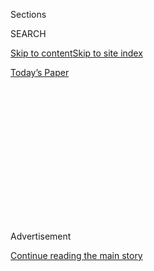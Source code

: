 <div id="app">

<div>

<div>

<div>

<div class="NYTAppHideMasthead css-1q2w90k e1suatyy0">

<div class="section css-ui9rw0 e1suatyy2">

<div class="css-eph4ug er09x8g0">

<div class="css-6n7j50">

</div>

<span class="css-1dv1kvn">Sections</span>

<div class="css-10488qs">

<span class="css-1dv1kvn">SEARCH</span>

</div>

[Skip to content](#site-content)[Skip to site
index](#site-index)

</div>

<div class="css-10698na e1huz5gh0">

</div>

</div>

<div id="masthead-bar-one" class="section hasLinks css-15hmgas e1csuq9d3">

<div class="css-uqyvli e1csuq9d0">

</div>

<div class="css-1uqjmks e1csuq9d1">

</div>

<div class="css-9e9ivx">

[](https://myaccount.nytimes.com/auth/login?response_type=cookie&client_id=vi)

</div>

<div class="css-1bvtpon e1csuq9d2">

[Today’s
Paper](https://www.nytimes.com/section/todayspaper)

</div>

</div>

</div>

</div>

<div data-aria-hidden="false">

<div id="site-content" data-role="main">

<div>

<div class="css-1aor85t" style="opacity:0.000000001;z-index:-1;visibility:hidden">

<div class="css-1hqnpie">

<div class="css-epjblv">

<span class="css-17xtcya">[Opinion](/section/opinion)</span><span class="css-x15j1o">|</span><span class="css-fwqvlz">Why
Did Hong Kong Delay Its Election — by a
Year?</span>

</div>

<div class="css-k008qs">

<div class="css-1iwv8en">

<span class="css-18z7m18"></span>

<div>

</div>

</div>

<span class="css-1n6z4y">https://nyti.ms/2DvMthi</span>

<div class="css-1705lsu">

<div class="css-4xjgmj">

<div class="css-4skfbu" data-role="toolbar" data-aria-label="Social Media Share buttons, Save button, and Comments Panel with current comment count" data-testid="share-tools">

  - 
  - 
  - 
  - 
    
    <div class="css-6n7j50">
    
    </div>

  - 

</div>

</div>

</div>

</div>

</div>

</div>

<div id="NYT_TOP_BANNER_REGION" class="css-13pd83m">

</div>

<div id="top-wrapper" class="css-1sy8kpn">

<div id="top-slug" class="css-l9onyx">

Advertisement

</div>

[Continue reading the main
story](#after-top)

<div class="ad top-wrapper" style="text-align:center;height:100%;display:block;min-height:250px">

<div id="top" class="place-ad" data-position="top" data-size-key="top">

</div>

</div>

<div id="after-top">

</div>

</div>

<div>

<div class="css-v5btjw etb61u70">

<div class="css-v05ibm etb61u71">

[Opinion](/section/opinion)

</div>

</div>

<div id="sponsor-wrapper" class="css-1hyfx7x">

<div id="sponsor-slug" class="css-19vbshk">

Supported by

</div>

[Continue reading the main
story](#after-sponsor)

<div id="sponsor" class="ad sponsor-wrapper" style="text-align:center;height:100%;display:block">

</div>

<div id="after-sponsor">

</div>

</div>

<div class="css-186x18t">

</div>

<div class="css-1vkm6nb ehdk2mb0">

# Why Did Hong Kong Delay Its Election — by a Year?

</div>

The government blames the pandemic. More likely, it was afraid to lose.

<div class="css-18e8msd">

<div class="css-vp77d3 epjyd6m0">

<div class="css-1baulvz">

By <span class="css-1baulvz last-byline" itemprop="name">Fernando
Cheung</span>

<div class="css-8atqhb">

Mr. Cheung is a member of the Hong Kong Legislative Council.

</div>

</div>

</div>

  - Aug. 2,
    2020

  - 
    
    <div class="css-4xjgmj">
    
    <div class="css-d8bdto" data-role="toolbar" data-aria-label="Social Media Share buttons, Save button, and Comments Panel with current comment count" data-testid="share-tools">
    
      - 
      - 
      - 
      - 
        
        <div class="css-6n7j50">
        
        </div>
    
      - 
    
    </div>
    
    </div>

</div>

<div class="css-mdjrty">

[阅读简体中文版](https://cn.nytimes.com/opinion/20200803/hong-kong-election-china/ "Read in Simplified Chinese")[閱讀繁體中文版](https://cn.nytimes.com/opinion/20200803/hong-kong-election-china/zh-hant/ "Read in Traditional Chinese")

</div>

</div>

<div class="section meteredContent css-1r7ky0e" name="articleBody" itemprop="articleBody">

<div class="css-79elbk" data-testid="photoviewer-wrapper">

<div class="css-z3e15g" data-testid="photoviewer-wrapper-hidden">

</div>

<div class="css-1a48zt4 ehw59r15" data-testid="photoviewer-children">

![<span class="css-16f3y1r e13ogyst0" data-aria-hidden="true">Members of
the Civic Party at a news conference in Hong Kong on Thursday after 12
candidates were barred from running in the legislative election in
September. The next day, the election was
postponed.</span><span class="css-cnj6d5 e1z0qqy90" itemprop="copyrightHolder"><span class="css-1ly73wi e1tej78p0">Credit...</span><span>Kin
Cheung/Associated
Press</span></span>](https://static01.nyt.com/images/2020/08/04/opinion/04cheung/merlin_175103946_901ecb4f-473c-4826-8ac7-a4771835ac6b-articleLarge.jpg?quality=75&auto=webp&disable=upscale)

</div>

</div>

<div class="css-1fanzo5 StoryBodyCompanionColumn">

<div class="css-53u6y8">

HONG KONG — And now, it’s election fraud.

The Chinese Communist Party’s onslaught against the rights and the
freedoms of the Hong Kong people continues. On June 30, it imposed on
the city a new [national security
law](https://www.gld.gov.hk/egazette/pdf/20202448e/egn2020244872.pdf).
Within hours the police arrested people simply for possessing banners
that said “[Hong Kong
Independence](https://twitter.com/hkpoliceforce/status/1278201222457987073).”

On Thursday, the Hong Kong authorities [disqualified 12 candidates from
the pro-democracy
camp](https://www.nytimes.com/2020/07/29/world/asia/hong-kong-arrests-security-law.html),
including four sitting legislators, from running in the election for the
Legislative Council, known as LegCo, scheduled for early September: They
questioned the candidates’ sincerity in pledging allegiance to the
government.

An official government statement listed “[expressing an objection in
principle](https://www.info.gov.hk/gia/general/202007/30/P2020073000481.htm)”
to the new national security law as one of the grounds for
disqualification — adding, “There is no question of any political
censorship, restriction of the freedom of speech or deprivation of the
right to stand for elections as alleged by some members of the
community.”

And then on Friday, the Hong Kong authorities announced that the LegCo
election [would be delayed by a
year](https://www.nytimes.com/2020/07/31/world/asia/hong-kong-election-delayed.html).

</div>

</div>

<div class="css-1fanzo5 StoryBodyCompanionColumn">

<div class="css-53u6y8">

They cited the coronavirus pandemic as an excuse, but the truth is that
they are afraid their camp would lose the race.

Why else postpone the election so early before voting day? Or for so
long? Over the past few months, elections were successfully held in
[South
Korea](https://www.nytimes.com/2020/04/15/world/asia/south-korea-election.html),
[Tokyo](https://www.nytimes.com/2020/07/05/world/asia/tokyo-governor-election.html)
and
[Singapore](https://www.nytimes.com/2020/07/10/world/asia/singapore-election-results.html)
in the middle of coronavirus outbreaks.

The pro-government camp was humiliated in district council elections in
November, when the opposition won [86 percent of contested
seats.](https://www.nytimes.com/2019/11/24/world/asia/hong-kong-election-results.html)
In mid-July more than 600,000 people turned up for[informal primaries
for the opposition
camp](https://hongkongfp.com/2020/07/14/serious-provocation-beijing-blasts-hong-kong-democrat-primaries-after-initial-results-reveal/)
— which Beijing’s representatives in the city later called “a serious
provocation to the current election system.” Not wanting to lose another
election, the pro-government forces have, in effect, canceled it.

And now this postponed election creates a dangerous legislative void —
as well as a gutting dilemma for some of us who are pro-democracy
members of LegCo.

Hong Kong’s election cycle is fixed: Under [the Basic
Law](https://www.basiclaw.gov.hk/en/basiclawtext/images/basiclaw_full_text_en.pdf),
the city’s mini-constitution, legislative elections are to be held every
four years in September. The embattled chief executive, Carrie Lam, has
conceded that this delay does not conform to the law — and so she [is
deferring to the Chinese government in
Beijing](https://www.info.gov.hk/gia/general/202007/31/P2020073101081.htm?fontSize=1)
to decide how a provisional Legislature here should operate.

</div>

</div>

<div class="css-1fanzo5 StoryBodyCompanionColumn">

<div class="css-53u6y8">

It is not known whether that body will function as LegCo usually does,
or if it will meet only in emergency situations. Even if LegCo’s current
session is simply extended, its composition is now unclear: Will the
sitting legislators who were disqualified from contesting the next
election be allowed to continue to serve?

I am one of the 24 members of LegCo from the pro-democracy camp, out of
a total of 70 legislators.

Throughout the years, our camp — which comprises different parties with
different views, though all committed to democratic rights and freedoms
— has received a majority of the popular vote for the seats decided by
direct suffrage. But the Legislature’s design, which reserves [35 seats
for special interest groups](https://www.reo.gov.hk/en/voter/FC.htm) —
many by now dominated or co-opted by pro-Beijing parties — has ensured
that nonetheless we are a minority.

During LegCo’s current term, the government had already disqualified [a
total](https://www.nytimes.com/2016/11/08/world/asia/china-hong-kong-sixtus-leung-yau-wai-ching.html)
of [six elected pro-democracy
legislators](https://www.nytimes.com/2017/07/14/world/asia/hong-kong-court-pro-democracy-lawmakers.html),
essentially arguing that their allegiance to the idea that Hong Kong is
an integral part of China was in doubt.

If four more pro-democracy members of LegCo are ousted from the
provisional Legislature, we will be reduced to less than one-third of
the seats — the threshold for vetoing major bills, such as changes in
the election system or decisions to impeach legislators.

So what should pro-democracy legislators do?

Do we boycott the interim Legislature in protest or in anticipation that
if we participate, we will be run roughshod over — and adding our
unwilling imprimatur to laws we oppose?

Or do we participate in a sham and do our best to stand our ground,
knowing that if we don’t, grievous laws will be passed for sure?

In the lead-up to Hong Kong’s handover from Britain to China in 1997, a
provisional Legislature was established to transition away from
colonial-era institutions. Many saw it as
[undemocratic](https://www.hrw.org/legacy/press/pro-legi.htm) — its
[members were selected by a Beijing-appointed
committee](https://www.scmp.com/news/hong-kong/education-community/article/2012978/explained-how-hong-kongs-legislative-council-has)
— and the pro-democracy camp at the time [refused to take
par](http://www.ipsnews.net/1996/12/hong-kong-two-legislatures-one-in-hong-kong-one-in-shenzhen/)t.

</div>

</div>

<div class="css-1fanzo5 StoryBodyCompanionColumn">

<div class="css-53u6y8">

Within a year and a half, that provisional LegCo had passed laws that
[restricted freedom of
assembly](https://www.justicecentre.org.hk/framework/uploads/2018/11/HKUPR-Coalition-Fact-Sheet-Freedom-of-Assembly-Rights-and-Public-Order-Ordinance.pdf)
and [freedom of
association](https://hongkongfp.com/2018/07/19/explainer-hong-kong-seeking-ban-pro-independence-party-using-existing-national-security-laws/),
and it had [repealed a law granting collective bargaining powers to
trade
unions](https://www.legco.gov.hk/yr98-99/chinese/hc/papers/hc2711-m1-ec.pdf).
In 1997, it also passed [the Legislative Council
Ordinance](https://www.legco.gov.hk/general/chinese/procedur/companion/chapter_3/mcp-part1-ch3-n11-ce.pdf),
which helped create the unfair structural design of LegCo today.

What more evils will this next provisional Legislature do to Hong Kong?
How can the Chinese Communist Party be prevented from passing laws to
manipulate future elections here — perhaps even allowing people on the
mainland to vote in them?

Beijing’s overarching intentions with Hong Kong are clear, and it’s also
clear by now that the Hong Kong government is doing nothing but
Beijing’s bidding.

Last week, the police arrested four students, ages 16 to 21, [from a
disbanded pro-independence
group](https://www.scmp.com/news/hong-kong/law-and-crime/article/3095240/least-three-core-members-hong-kong-pro-independence);
under the new national security law, they could face a life sentence. On
Friday, the Hong Kong authorities [issued arrest warrants for six
activists
abroad](https://www.nytimes.com/reuters/2020/07/31/world/asia/31reuters-hongkong-security-exiles.html?searchResultPosition=9),
including one American citizen.

Academics affiliated with the democracy movement are [being
sacked](https://www.nytimes.com/2020/07/28/world/asia/benny-tai-hong-kong-university.html?campaign_id=7&emc=edit_MBAE_p_20200728&instance_id=20720&nl=morning-briefing&regi_id=65413713&section=whatElse&segment_id=34578&te=1&user_id=bd32fbf008e5183a7928ed61)
by [their
universities](https://www.scmp.com/news/hong-kong/politics/article/3046632/occupy-ringleader-shiu-ka-chun-accuses-hong-kong-university).
[Independent
media](https://www.scmp.com/news/hong-kong/law-and-crime/article/3092957/hong-kong-media-tycoon-jimmy-lai-and-12-others-face)
outlets are hounded. A popular satirical TV show produced by Hong Kong’s
public broadcaster [was terminated for mocking the
police](https://hongkongfp.com/2020/05/19/hong-kong-public-broadcaster-axes-satirical-show-hours-after-govt-demands-apology-for-insulting-police/).

Officials are talking about [revising the management of schools and the
curriculum](https://www.scmp.com/news/hong-kong/education/article/3095434/hong-kong-national-security-law-schools-get-new-teaching)
to promote patriotism and a sense of national identity.

Every way I turn, I see red lines being drawn. Anyone who dares to step
over one will be heavily punished.

</div>

</div>

<div class="css-1fanzo5 StoryBodyCompanionColumn">

<div class="css-53u6y8">

The Chinese Communist Party is well aware of [the international
outcry](https://www.state.gov/on-the-postponement-of-hong-kongs-legislative-council-elections/)
over what it is doing to Hong Kong. No matter; it presses on. Is that
about saving face? Is China truly insecure about its national security?
Does it want to change the world order? I can’t tell.

Whatever the motives, Hong Kong has become a battlefield for a contest
between much larger forces, and the immediate casualties are the rule of
law here and the rightful freedoms of the city’s people.

But all this only gives Hong Kongers more reason, and more conviction,
to fight on, and defeat vested interests by defending our values.

Fernando Cheung is a member of the Hong Kong Legislative Council from
the Labour Party.

</div>

</div>

<div>

</div>

<div class="css-1fanzo5 StoryBodyCompanionColumn">

<div class="css-53u6y8">

*The Times is committed to publishing* [*a diversity of
letters*](https://www.nytimes.com/2019/01/31/opinion/letters/letters-to-editor-new-york-times-women.html)
*to the editor. We’d like to hear what you think about this or any of
our articles. Here are some*
[*tips*](https://help.nytimes.com/hc/en-us/articles/115014925288-How-to-submit-a-letter-to-the-editor)*.
And here’s our email:*
[*letters@nytimes.com*](mailto:letters@nytimes.com)*.*

*Follow The New York Times Opinion section on*
[*Facebook*](https://www.facebook.com/nytopinion)*,* [*Twitter
(@NYTopinion)*](http://twitter.com/NYTOpinion) *and*
[*Instagram*](https://www.instagram.com/nytopinion/)*.*

</div>

</div>

</div>

<div>

</div>

<div>

</div>

<div>

</div>

<div>

<div id="bottom-wrapper" class="css-1ede5it">

<div id="bottom-slug" class="css-l9onyx">

Advertisement

</div>

[Continue reading the main
story](#after-bottom)

<div id="bottom" class="ad bottom-wrapper" style="text-align:center;height:100%;display:block;min-height:90px">

</div>

<div id="after-bottom">

</div>

</div>

</div>

</div>

</div>

## Site Index

<div>

</div>

## Site Information Navigation

  - [© <span>2020</span> <span>The New York Times
    Company</span>](https://help.nytimes.com/hc/en-us/articles/115014792127-Copyright-notice)

<!-- end list -->

  - [NYTCo](https://www.nytco.com/)
  - [Contact
    Us](https://help.nytimes.com/hc/en-us/articles/115015385887-Contact-Us)
  - [Work with us](https://www.nytco.com/careers/)
  - [Advertise](https://nytmediakit.com/)
  - [T Brand Studio](http://www.tbrandstudio.com/)
  - [Your Ad
    Choices](https://www.nytimes.com/privacy/cookie-policy#how-do-i-manage-trackers)
  - [Privacy](https://www.nytimes.com/privacy)
  - [Terms of
    Service](https://help.nytimes.com/hc/en-us/articles/115014893428-Terms-of-service)
  - [Terms of
    Sale](https://help.nytimes.com/hc/en-us/articles/115014893968-Terms-of-sale)
  - [Site
    Map](https://spiderbites.nytimes.com)
  - [Help](https://help.nytimes.com/hc/en-us)
  - [Subscriptions](https://www.nytimes.com/subscription?campaignId=37WXW)

</div>

</div>

</div>

</div>
